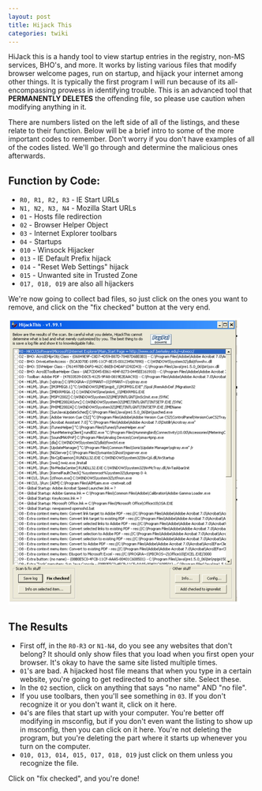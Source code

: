```yaml
---
layout: post
title: Hijack This
categories: twiki
---
```


HiJack this is a handy tool to view startup entries in the registry, non-MS services, BHO's, and more. It works by listing various files that modify browser welcome pages, run on startup, and hijack your internet among other things. It is typically the first program I will run because of its all-encompassing prowess in identifying trouble. This is an advanced tool that **PERMANENTLY DELETES** the offending file, so please use caution when modifying anything in it.

There are numbers listed on the left side of all of the listings, and these relate to their function. Below will be a brief intro to some of the more important codes to remember. Don't worry if you don't have examples of all of the codes listed. We'll go through and determine the malicious ones afterwards.

## Function by Code:

* `R0, R1, R2, R3` - IE Start URLs
* `N1, N2, N3, N4` - Mozilla Start URLs
* `01` - Hosts file redirection
* `02` - Browser Helper Object
* `03` - Internet Explorer toolbars
* `04` - Startups
* `010` - Winsock Hijacker
* `013` - IE Default Prefix hijack
* `014` - "Reset Web Settings" hijack
* `015` - Unwanted site in Trusted Zone
* `017, 018, 019` are also all hijackers

We're now going to collect bad files, so just click on the ones you want to remove, and click on the "fix checked" button at the very end.

![HiJackThis Screenshot][hijack-ss]

## The Results

* First off, in the `R0-R3` or `N1-N4`, do you see any websites that don't belong? It should only show files that you load when you first open your browser. It's okay to have the same site listed multiple times.
* `01`'s are bad. A hijacked host file means that when you type in a certain website, you're going to get redirected to another site. Select these.
* In the `02` section, click on anything that says "no name" AND "no file".
* If you use toolbars, then you'll see something in `03`. If you don't recognize it or you don't want it, click on it here.
* `04`'s are files that start up with your computer. You're better off modifying in msconfig, but if you don't even want the listing to show up in msconfig, then you can click on it here. You're not deleting the program, but you're deleting the part where it starts up whenever you turn on the computer.
* `010, 013, 014, 015, 017, 018, 019` just click on them unless you recognize the file.

Click on "fix checked", and you're done!

[hijack-ss]: /images/hijackthis_results.png
